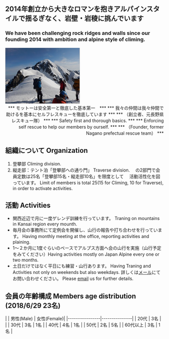 ## 2014年創立から大きなロマンを抱きアルパインスタイルで揺るぎなく、岩壁・岩稜に挑んでいます

### We have been challenging rock ridges and walls since our founding 2014 with ambition and alpine style of climing.

<img src=intro2.jpg style="margin-right:50px"/>

<div style="text-align: right;">
*** モットーは安全第一と徹底した基本第一　***
*** 我々の仲間は我々仲間で助けるを基本にセルフレスキューを徹底しています ***
*** （創立者、元長野県レスキュー隊） ***
*** Safety first and thorough basics.  ***
*** Enforcing self rescue to help our members by ourself.  ***
*** （Founder, former Nagano prefectual rescue team） ***
</div>


## 組織について Organization
1. 登攀部 Climing division.
2. 縦走部：テント泊「登攀部への通り門」 Traverse division.
　の2部門で会員定数は25名「登攀部15名・縦走部10名」を限度として
　活動活性化を図っています。
  Limit of members is total 25(15 for Climing, 10 for Traverse), in order to activate activities.


## 活動 Activities
- 関西近辺で月に一度ゲレンデ訓練を行っています。 Traning on mountains in Kansai region every mounth.
- 毎月会の事務所にて定例会を開催し、山行の報告や打ち合わせを行っています。 Having monthly meeting at the office, reporting activities and plaining.
- 1～２か月に1度ぐらいのペースでアルプス方面へ会の山行を実施（山行予定をみてください）Having activities mostly on Japan Alpine every one or two months.
- 土日だけではなく平日にも練習・山行あります。 Having Traning and Activities not only on weekends but also weekdays.
詳しくは<a href="mailto:info_gcnaniwa@freeml.com">メール</a>にてお問い合わせください。 Please <a href="mailto:info_gcnaniwa@freeml.com">email</a> us for further details.


## 会員の年齢構成 Members age distribution  (2018/6/29  23名)

|   | 男性(Male) | 女性(Female)|
|----------------|---------------|
| 20代 | 3名 |   |
| 30代 | 3名 | 1名 |
| 40代 | 4名 | 1名 |
| 50代 | 2名 | 5名 |
| 60代以上 | 3名 | 1名 |

